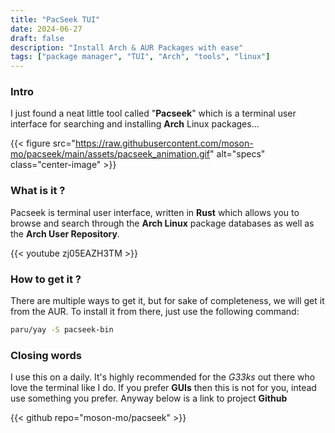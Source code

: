 ```yaml
---
title: "PacSeek TUI"
date: 2024-06-27
draft: false
description: "Install Arch & AUR Packages with ease"
tags: ["package manager", "TUI", "Arch", "tools", "linux"]
---
```

### Intro

I just found a neat little tool called "**Pacseek**" which is a terminal user interface for searching and installing **Arch** Linux packages...

{{< figure src="https://raw.githubusercontent.com/moson-mo/pacseek/main/assets/pacseek_animation.gif" alt="specs" class="center-image" >}}

### What is it ?

Pacseek is terminal user interface, written in **Rust** which allows you to browse and search through the **Arch Linux** package databases as well as the **Arch User Repository**.

{{< youtube zj05EAZH3TM >}}

### How to get it ?

There are multiple ways to get it, but for sake of completeness, we will get it from the AUR. To install it from there, just use the following command:

```Bash
paru/yay -S pacseek-bin
```

### Closing words

I use this on a daily. It's highly recommended for the *G33ks* out there who love the terminal like I do. If you prefer **GUIs** then this is not for you, intead use something you prefer. Anyway below is a link to project **Github**

{{< github repo="moson-mo/pacseek" >}}

